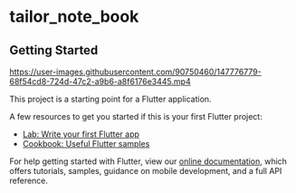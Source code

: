 


# tailor_note_book

## Getting Started



https://user-images.githubusercontent.com/90750460/147776779-68f54cd8-724d-47c2-a9b6-a8f6176e3445.mp4


This project is a starting point for a Flutter application.

A few resources to get you started if this is your first Flutter project:

- [Lab: Write your first Flutter app](https://flutter.dev/docs/get-started/codelab)
- [Cookbook: Useful Flutter samples](https://flutter.dev/docs/cookbook)

For help getting started with Flutter, view our
[online documentation](https://flutter.dev/docs), which offers tutorials,
samples, guidance on mobile development, and a full API reference.
